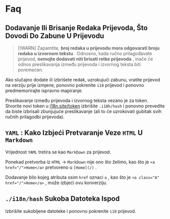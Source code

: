 # Faq

## Dodavanje Ili Brisanje Redaka Prijevoda, Što Dovodi Do Zabune U Prijevodu

> [!WARN]
> Zapamtite, **broj redaka u prijevodu mora odgovarati broju redaka u izvornom tekstu** .
> Odnosno, kada ručno prilagođavate prijevod, **nemojte dodavati niti brisati retke prijevoda** , inače će odnos preslikavanja između prijevoda i izvornog teksta biti poremećen.

Ako slučajno dodate ili izbrišete redak, uzrokujući zabunu, vratite prijevod na verziju prije izmjene, ponovno pokrenite `i18` prijevod i ponovno predmemorirajte ispravno mapiranje.

Preslikavanje između prijevoda i izvornog teksta vezano je za token. Stvorite novi token u [i18n.site/token](//i18n.site/token) izbrišite `.i18h/hash` i ponovno prevedite da biste izbrisali zbunjujuće preslikavanje (ali to će uzrokovati gubitak svih ručnih prilagodbi prijevoda).

## `YAML` : Kako Izbjeći Pretvaranje Veze `HTML` U `Markdown`

Vrijednost `YAML` tretira se kao `MarkDown` za prijevod.

Ponekad pretvorba iz `HTML` → `MarkDown` nije ono što želimo, kao što je `<a href="/">Home</a>` pretvoreno u `[Home](/)` .

Dodavanje bilo kojeg atributa osim `href` oznaci `a` , kao što je `<a class="A" href="/">Home</a>` , može izbjeći ovu konverziju.

## `./i18n/hash` Sukoba Datoteka Ispod

Izbrišite sukobljene datoteke i ponovno pokrenite `i18` prijevod.